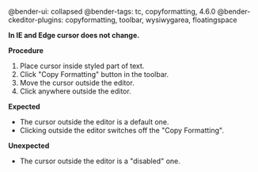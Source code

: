 @bender-ui: collapsed
@bender-tags: tc, copyformatting, 4.6.0
@bender-ckeditor-plugins: copyformatting, toolbar, wysiwygarea, floatingspace


**In IE and Edge cursor does not change.**

**Procedure**

1. Place cursor inside styled part of text.
2. Click "Copy Formatting" button in the toolbar.
3. Move the cursor outside the editor.
4. Click anywhere outside the editor.

**Expected**

* The cursor outside the editor is a default one.
* Clicking outside the editor switches off the "Copy Formatting".

**Unexpected**

* The cursor outside the editor is a "disabled" one.
